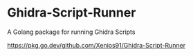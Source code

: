 # Ghidra-Script-Runner
A Golang package for running Ghidra Scripts

https://pkg.go.dev/github.com/Xenios91/Ghidra-Script-Runner
